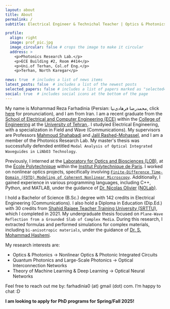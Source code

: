 ```yaml
---
layout: about
title: About
permalink: /
subtitle: Electrical Engineer & Technichal Teacher | Optics & Photonics Researcher

profile:
  align: right
  image: prof_pic.jpg
  image_circular: false # crops the image to make it circular
  address: >
    <p>Photonics Research Lab.</p>
    <p>ECE Building #2, Room #414</p>
    <p>Uni.of Terhan, Col.of Eng.</p>
    <p>Terhan, North Karegar</p>

news: true  # includes a list of news items
latest_posts: false  # includes a list of the newest posts
selected_papers: false # includes a list of papers marked as "selected={true}"
social: true  # includes social icons at the bottom of the page
---
```

 My name is Mohammad Reza Farhadinia (Persian: محمدرضا فرهادی‌نیا, click [here](https://www.nameshouts.com/names/all-languages/pronounce-mohammad-reza-farhadi-nia) for pronunciation), and I am from Iran. I am a recent graduate from the [School of Electrical and Computer Engineering (ECE)](https://ece.ut.ac.ir/en) within the [College of Engineering](https://eng.ut.ac.ir/en) at the [University of Tehran](https://ut.ac.ir/en),. I studyied Electrical Engineering, with a specialization in Field and Wave (Communications). My supervisors are Professors [Mahmoud Shahabadi](https://www.researchgate.net/profile/Mahmoud-Shahabadi) and [Jalil Rashed-Mohassel](https://scholar.google.com/citations?user=lAox-pUAAAAJ&hl=en), and I am a member of the Photonics Research Lab. My master's thesis was successfully defended entitled `Modal Analysis of Optical Integrated Waveguides in LiNbO3 Technology`.

Previously, I interned at the [Laboratory for Optics and Biosciences (LOB)](https://portail.polytechnique.edu/lob/en), at the [École Polytechnique](https://www.polytechnique.edu/en) within the [Institut Polytechnique de Paris](https://www.ip-paris.fr/en). I worked on nonlinear optics projects, specifically involving [`Finite-Difference Time-Domain (FDTD) Modeling of Coherent Nonlinear Microscopy`](https://lob.ip-paris.fr/sites/lob/files/Stages-Th%C3%A8ses/FDTD_modeling_of_coherent_multiphoton_microscopy-Nicolas_OLIVIER-LOB-Palaiseau.pdf). Additionally, I gained experience in various programming languages, including C++, Python, and MATLAB, under the guidance of [Dr. Nicolas Olivier](https://scholar.google.com/citations?user=1Ro9PnQAAAAJ&hl=en) [(NOLab)](https://nolab.github.io/Webpage/alumni.html).

I hold a Bachelor of Science (B.Sc.) degree with 142 credits in Electrical Engineering (Communications). I also hold a Diploma in Education (Dip.Ed.) with 30 credits from [Shahid Rajaee Teacher Training University (SRTTU)](https://www.sru.ac.ir/en/), which I completed in 2021. My undergraduate thesis focused on `Plane-Wave Reflection from a Grounded Slab of Complex Media`. During this research, I extracted formulas and performed simulations for complex materials, including `bi-anisotropic materials`, under the guidance of [Dr. S. Mohammad Hashemi](https://scholar.google.com/citations?user=SNoTWX8AAAAJ&hl=en).


My research interests are:

- Optics & Photonics -> Nonlinear Optics & Photonic Integrated Circuits
- Quantum Photonics and Large-Scale Photonics -> Optical Interconnection Networks
- Theory of Machine Learning & Deep Learning -> Optical Neural Networks

Feel free to reach out me by: farhadinia0 (at) gmail (dot) com. I’m happy to chat :D

**I am looking to apply for PhD programs for Spring/Fall 2025!**